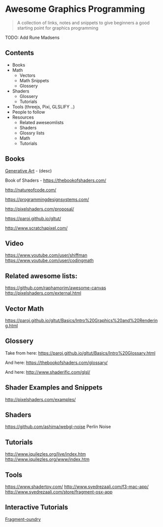 # Awesome Graphics Programming
> A collection of links, notes and snippets to give beginners a good starting point for graphics programming

TODO: Add Rune Madsens

## Contents
* Books
* Math
  * Vectors
  * Math Snippets
  * Glossery
* Shaders
  * Glossery
  * Tutorials
* Tools (threejs, Pixi, GLSLIFY ..)
* People to follow
* Resources
  * Related aweseomlists
  * Shaders
  * Glossry lists
  * Math
  * Tutorials

## Books
[Generative Art]() - (desc)

Book of Shaders - https://thebookofshaders.com/

http://natureofcode.com/

https://programmingdesignsystems.com/

http://pixelshaders.com/proposal/

https://paroj.github.io/gltut/

http://www.scratchapixel.com/

## Video
https://www.youtube.com/user/shiffman
https://www.youtube.com/user/codingmath


## Related awesome lists:
https://github.com/raphamorim/awesome-canvas
http://pixelshaders.com/external.html


## Vector Math
https://paroj.github.io/gltut/Basics/Intro%20Graphics%20and%20Rendering.html


## Glossery
Take from here:
https://paroj.github.io/gltut/Basics/Intro%20Glossary.html

And here:
https://thebookofshaders.com/glossary/

And here:
http://www.shaderific.com/glsl/


## Shader Examples and Snippets
http://pixelshaders.com/examples/

## Shaders
https://github.com/ashima/webgl-noise Perlin Noise

## Tutorials
http://www.iquilezles.org/live/index.htm
http://www.iquilezles.org/www/index.htm

## Tools
https://www.shadertoy.com/
http://www.syedrezaali.com/f3-mac-app/
http://www.syedrezaali.com/store/fragment-osx-app


## Interactive Tutorials
[Fragment-oundry](http://hughsk.io/fragment-foundry)


